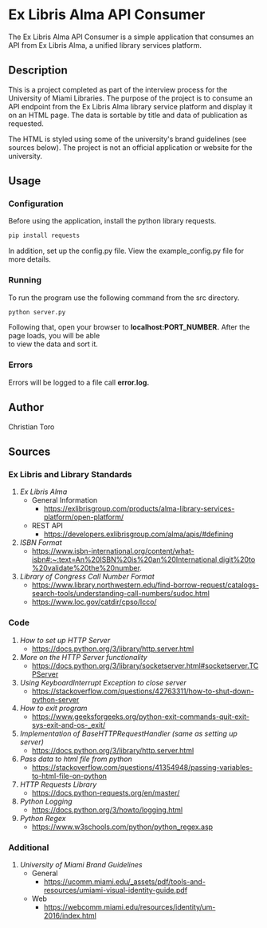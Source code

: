 # Ex Libris Alma API Consumer
The Ex Libris Alma API Consumer is a simple application that consumes an API from Ex Libris Alma, a unified library services platform.

## Description
This is a project completed as part of the interview process for the University of Miami Libraries. The purpose of the project is to consume an API endpoint from the Ex Libris Alma library service platform and display it on an HTML page. The data is sortable by title and data of publication as requested.  

The HTML is styled using some of the university's brand guidelines (see sources below). The project is not an official application or website for the university.

## Usage

### Configuration
Before using the application, install the python library requests.
```bash
pip install requests
```
In addition, set up the config.py file. View the example_config.py file for more details.

### Running
To run the program use the following command from the src directory.
```bash
python server.py
```
Following that, open your browser to __localhost:PORT_NUMBER.__ After the page loads, you will be able  
to view the data and sort it.

### Errors
Errors will be logged to a file call __error.log.__ 

## Author
Christian Toro

## Sources
### Ex Libris and Library Standards
1. _Ex Libris Alma_
    - General Information
        - https://exlibrisgroup.com/products/alma-library-services-platform/open-platform/
    - REST API
        - https://developers.exlibrisgroup.com/alma/apis/#defining
2. _ISBN Format_
    - https://www.isbn-international.org/content/what-isbn#:~:text=An%20ISBN%20is%20an%20International,digit%20to%20validate%20the%20number.
3. _Library of Congress Call Number Format_
    - https://www.library.northwestern.edu/find-borrow-request/catalogs-search-tools/understanding-call-numbers/sudoc.html
    - https://www.loc.gov/catdir/cpso/lcco/

### Code
1. _How to set up HTTP Server_
    - https://docs.python.org/3/library/http.server.html  
2. _More on the HTTP Server functionality_ 
    - https://docs.python.org/3/library/socketserver.html#socketserver.TCPServer
3. _Using KeyboardInterrupt Exception to close server_
    - https://stackoverflow.com/questions/42763311/how-to-shut-down-python-server
4. _How to exit program_
    - https://www.geeksforgeeks.org/python-exit-commands-quit-exit-sys-exit-and-os-_exit/
5. _Implementation of BaseHTTPRequestHandler (same as setting up server)_
    - https://docs.python.org/3/library/http.server.html
6. _Pass data to html file from python_
    - https://stackoverflow.com/questions/41354948/passing-variables-to-html-file-on-python
7. _HTTP Requests Library_
    - https://docs.python-requests.org/en/master/
8. _Python Logging_
    - https://docs.python.org/3/howto/logging.html
9. _Python Regex_
    - https://www.w3schools.com/python/python_regex.asp

### Additional
1. _University of Miami Brand Guidelines_
    - General
        - https://ucomm.miami.edu/_assets/pdf/tools-and-resources/umiami-visual-identity-guide.pdf
    - Web
        - https://webcomm.miami.edu/resources/identity/um-2016/index.html